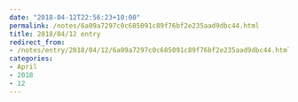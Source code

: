 ```yaml
---
date: "2018-04-12T22:56:23+10:00"
permalink: /notes/6a09a7297c0c685091c89f76bf2e235aad9dbc44.html
title: 2018/04/12 entry
redirect_from:
- /notes/entry/2018/04/12/6a09a7297c0c685091c89f76bf2e235aad9dbc44.html
categories:
- April
- 2018
- 12
---
```


